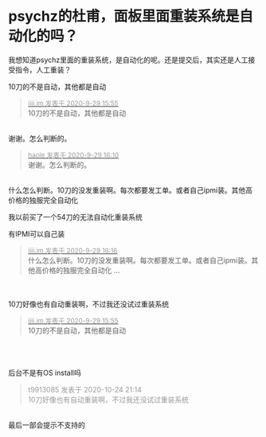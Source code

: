 # psychz的杜甫，面板里面重装系统是自动化的吗？


我想知道psychz里面的重装系统，是自动化的呢。还是提交后，其实还是人工接受指令，人工重装？

10刀的不是自动，其他都是自动

<div class="quote"><blockquote><font size="2"><a href="https://www.hostloc.com/forum.php?mod=redirect&amp;goto=findpost&amp;pid=9237802&amp;ptid=749369" target="_blank"><font color="#999999">iiii.im 发表于 2020-9-29 15:55</font></a></font><br />
10刀的不是自动，其他都是自动</blockquote></div><br />
谢谢。怎么判断的。

<div class="quote"><blockquote><font size="2"><a href="https://www.hostloc.com/forum.php?mod=redirect&amp;goto=findpost&amp;pid=9237877&amp;ptid=749369" target="_blank"><font color="#999999">haole 发表于 2020-9-29 16:10</font></a></font><br />
谢谢。怎么判断的。</blockquote></div><br />
什么怎么判断。10刀的没发重装啊。每次都要发工单。或者自己ipmi装。其他高价格的独服完全自动化

我以前买了一个54刀的无法自动化重装系统

有IPMI可以自己装

<div class="quote"><blockquote><font size="2"><a href="https://www.hostloc.com/forum.php?mod=redirect&amp;goto=findpost&amp;pid=9237898&amp;ptid=749369" target="_blank"><font color="#999999">iiii.im 发表于 2020-9-29 16:16</font></a></font><br />
什么怎么判断。10刀的没发重装啊。每次都要发工单。或者自己ipmi装。其他高价格的独服完全自动化 ...</blockquote></div><br />
<br />
10刀好像也有自动重装啊，不过我还没试过重装系统<br />
<img id="aimg_mNey3" onclick="zoom(this, this.src, 0, 0, 0)" class="zoom" src="http://img.cainiao.io/images/2020/10/24/f960a09fe71b04de2137c8b6106e9718.png" onmouseover="img_onmouseoverfunc(this)" onload="thumbImg(this)" border="0" alt="" />

<div class="quote"><blockquote><font size="2"><a href="https://www.hostloc.com/forum.php?mod=redirect&amp;goto=findpost&amp;pid=9237802&amp;ptid=749369" target="_blank"><font color="#999999">iiii.im 发表于 2020-9-29 15:55</font></a></font><br />
10刀的不是自动，其他都是自动</blockquote></div><br />
<img id="aimg_WAY84" onclick="zoom(this, this.src, 0, 0, 0)" class="zoom" src="http://img.cainiao.io/images/2020/10/24/f960a09fe71b04de2137c8b6106e9718.png" onmouseover="img_onmouseoverfunc(this)" onload="thumbImg(this)" border="0" alt="" /><br />
<br />
<br />
后台不是有OS install吗

<div class="quote"><blockquote><font color="#999999">t9913085 发表于 2020-10-24 21:14</font><br />
<font color="#999999">10刀好像也有自动重装啊，不过我还没试过重装系统</font></blockquote></div><br />
最后一部会提示不支持的
